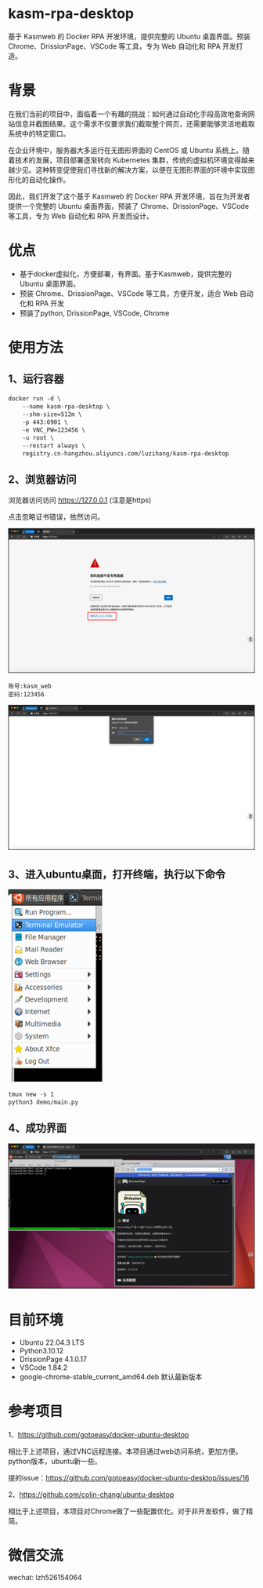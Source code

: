 # kasm-rpa-desktop

基于 Kasmweb 的 Docker RPA 开发环境，提供完整的 Ubuntu 桌面界面。预装 Chrome、DrissionPage、VSCode 等工具，专为 Web 自动化和 RPA 开发打造。

# 背景

在我们当前的项目中，面临着一个有趣的挑战：如何通过自动化手段高效地查询网站信息并截图结果。这个需求不仅要求我们截取整个网页，还需要能够灵活地截取系统中的特定窗口。

在企业环境中，服务器大多运行在无图形界面的 CentOS 或 Ubuntu 系统上。随着技术的发展，项目部署逐渐转向 Kubernetes 集群，传统的虚拟机环境变得越来越少见。这种转变促使我们寻找新的解决方案，以便在无图形界面的环境中实现图形化的自动化操作。

因此，我们开发了这个基于 Kasmweb 的 Docker RPA 开发环境，旨在为开发者提供一个完整的 Ubuntu 桌面界面，预装了 Chrome、DrissionPage、VSCode 等工具，专为 Web 自动化和 RPA 开发而设计。

# 优点

- 基于docker虚拟化，方便部署，有界面。基于Kasmweb，提供完整的 Ubuntu 桌面界面。
- 预装 Chrome、DrissionPage、VSCode 等工具，方便开发，适合 Web 自动化和 RPA 开发
- 预装了python, DrissionPage, VSCode, Chrome

# 使用方法

## 1、运行容器

```
docker run -d \
    --name kasm-rpa-desktop \
    --shm-size=512m \
    -p 443:6901 \
    -e VNC_PW=123456 \
    -u root \
    --restart always \
    registry.cn-hangzhou.aliyuncs.com/luzihang/kasm-rpa-desktop
```

## 2、浏览器访问

浏览器访问访问 https://127.0.0.1 (注意是https)

点击忽略证书错误，依然访问。

![img.png](imgs/chrome1.png)

```
账号:kasm_web
密码:123456
```

![img.png](imgs/chrome2.png)

## 3、进入ubuntu桌面，打开终端，执行以下命令

![img_1.png](imgs/img_1.png)

```
tmux new -s 1
python3 demo/main.py
```

## 4、成功界面

![img.png](imgs/img.png)

# 目前环境

- Ubuntu 22.04.3 LTS
- Python3.10.12
- DrissionPage 4.1.0.17
- VSCode 1.84.2
- google-chrome-stable_current_amd64.deb 默认最新版本

# 参考项目

1、https://github.com/gotoeasy/docker-ubuntu-desktop

相比于上述项目，通过VNC远程连接。本项目通过web访问系统，更加方便。python版本，ubuntu新一些。

提的issue：https://github.com/gotoeasy/docker-ubuntu-desktop/issues/16

2、https://github.com/colin-chang/ubuntu-desktop

相比于上述项目，本项目对Chrome做了一些配置优化。对于非开发软件，做了精简。

# 微信交流

wechat: lzh526154064


